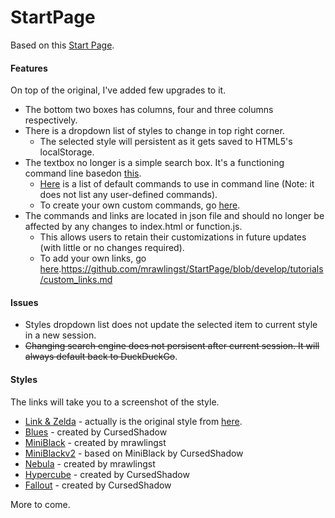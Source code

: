 # StartPage
Based on this [Start Page](https://github.com/fukouda/Startpage).

#### Features
On top of the original, I've added few upgrades to it.
- The bottom two boxes has columns, four and three columns respectively.
- There is a dropdown list of styles to change in top right corner.
    - The selected style will persistent as it gets saved to HTML5's localStorage.
- The textbox no longer is a simple search box. It's a functioning command line basedon [this](https://github.com/WillEccles/startpage).
    - [Here](commands.txt) is a list of default commands to use in command line (Note: it does not list any user-defined commands).
    - To create your own custom commands, go [here](tutorials/custom_commands.md).
- The commands and links are located in json file and should no longer be affected by any changes to index.html or function.js.
    - This allows users to retain their customizations in future updates (with little or no changes required).
    - To add your own links, go [here](tutorials/custom_links.md).https://github.com/mrawlingst/StartPage/blob/develop/tutorials/custom_links.md
    
#### Issues
- Styles dropdown list does not update the selected item to current style in a new session.
- ~~Changing search engine does not persisent after current session. It will always default back to DuckDuckGo~~.

#### Styles
The links will take you to a screenshot of the style.
- [Link & Zelda](screenshots/screenshot-link&zelda.png) - actually is the original style from [here](https://github.com/fukouda/Startpage).
- [Blues](screenshots/screenshot-blues.png) - created by CursedShadow
- [MiniBlack](screenshots/screenshot-miniblack.png) - created by mrawlingst
- [MiniBlackv2](screenshots/screenshot-miniblackv2.png) - based on MiniBlack by CursedShadow
- [Nebula](screenshots/screenshot-nebula.png) - created by mrawlingst
- [Hypercube](screenshots/screenshot-hypercube.png) - created by CursedShadow
- [Fallout](screenshots/screenshot-fallout.png) - created by CursedShadow

More to come.